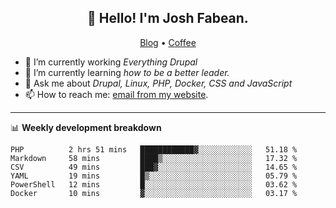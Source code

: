 <h2 align="center">👋 Hello! I'm Josh Fabean.</h2>
<p align="center">
  <a href="https://joshfabean.com">Blog</a> •
  <a href="https://www.buymeacoffee.com/LSxne6Yr4">Coffee</a>
</p>

- 🔭 I’m currently working *Everything Drupal*
- 🌱 I’m currently learning *how to be a better leader.*
- 💬 Ask me about *Drupal, Linux, PHP, Docker, CSS and JavaScript*
- 📫 How to reach me: [email from my website](https://joshfabean.com).

-------

📊 **Weekly development breakdown**
<!--START_SECTION:waka-->

```text
PHP          2 hrs 51 mins   ████████████▓░░░░░░░░░░░░   51.18 %
Markdown     58 mins         ████▒░░░░░░░░░░░░░░░░░░░░   17.32 %
CSV          49 mins         ███▓░░░░░░░░░░░░░░░░░░░░░   14.65 %
YAML         19 mins         █▒░░░░░░░░░░░░░░░░░░░░░░░   05.79 %
PowerShell   12 mins         █░░░░░░░░░░░░░░░░░░░░░░░░   03.62 %
Docker       10 mins         ▓░░░░░░░░░░░░░░░░░░░░░░░░   03.17 %
```

<!--END_SECTION:waka-->

<!--
**fabean/fabean** is a ✨ _special_ ✨ repository because its `README.md` (this file) appears on your GitHub profile.

Here are some ideas to get you started:

- 🔭 I’m currently working on ...
- 🌱 I’m currently learning ...
- 👯 I’m looking to collaborate on ...
- 🤔 I’m looking for help with ...
- 💬 Ask me about ...
- 📫 How to reach me: ...
- 😄 Pronouns: ...
- ⚡ Fun fact: ...
-->

